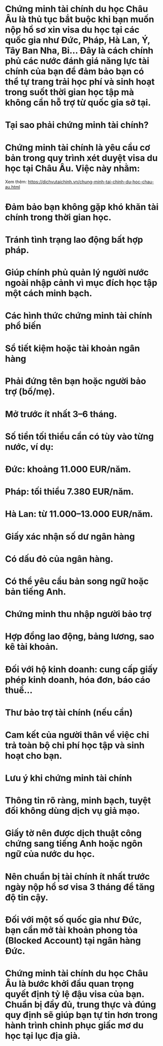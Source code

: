 # Chứng minh tài chính du học Châu Âu là thủ tục bắt buộc khi bạn muốn nộp hồ sơ xin visa du học tại các quốc gia như Đức, Pháp, Hà Lan, Ý, Tây Ban Nha, Bỉ... Đây là cách chính phủ các nước đánh giá năng lực tài chính của bạn để đảm bảo bạn có thể tự trang trải học phí và sinh hoạt trong suốt thời gian học tập mà không cần hỗ trợ từ quốc gia sở tại.

# 

# Tại sao phải chứng minh tài chính?

# Chứng minh tài chính là yêu cầu cơ bản trong quy trình xét duyệt visa du học tại Châu Âu. Việc này nhằm:
Xem thêm: https://dichvutaichinh.vn/chung-minh-tai-chinh-du-hoc-chau-au.html
# 

# Đảm bảo bạn không gặp khó khăn tài chính trong thời gian học.

# 

# Tránh tình trạng lao động bất hợp pháp.

# 

# Giúp chính phủ quản lý người nước ngoài nhập cảnh vì mục đích học tập một cách minh bạch.

# 

# Các hình thức chứng minh tài chính phổ biến

# Sổ tiết kiệm hoặc tài khoản ngân hàng

# 

# Phải đứng tên bạn hoặc người bảo trợ (bố/mẹ).

# 

# Mở trước ít nhất 3–6 tháng.

# 

# Số tiền tối thiểu cần có tùy vào từng nước, ví dụ:

# 

# Đức: khoảng 11.000 EUR/năm.

# 

# Pháp: tối thiểu 7.380 EUR/năm.

# 

# Hà Lan: từ 11.000–13.000 EUR/năm.

# 

# Giấy xác nhận số dư ngân hàng

# 

# Có dấu đỏ của ngân hàng.

# 

# Có thể yêu cầu bản song ngữ hoặc bản tiếng Anh.

# 

# Chứng minh thu nhập người bảo trợ

# 

# Hợp đồng lao động, bảng lương, sao kê tài khoản.

# 

# Đối với hộ kinh doanh: cung cấp giấy phép kinh doanh, hóa đơn, báo cáo thuế…

# 

# Thư bảo trợ tài chính (nếu cần)

# 

# Cam kết của người thân về việc chi trả toàn bộ chi phí học tập và sinh hoạt cho bạn.

# 

# Lưu ý khi chứng minh tài chính

# Thông tin rõ ràng, minh bạch, tuyệt đối không dùng dịch vụ giả mạo.

# 

# Giấy tờ nên được dịch thuật công chứng sang tiếng Anh hoặc ngôn ngữ của nước du học.

# 

# Nên chuẩn bị tài chính ít nhất trước ngày nộp hồ sơ visa 3 tháng để tăng độ tin cậy.

# 

# Đối với một số quốc gia như Đức, bạn cần mở tài khoản phong tỏa (Blocked Account) tại ngân hàng Đức.

# 

# Chứng minh tài chính du học Châu Âu là bước khởi đầu quan trọng quyết định tỷ lệ đậu visa của bạn. Chuẩn bị đầy đủ, trung thực và đúng quy định sẽ giúp bạn tự tin hơn trong hành trình chinh phục giấc mơ du học tại lục địa già.

# 



